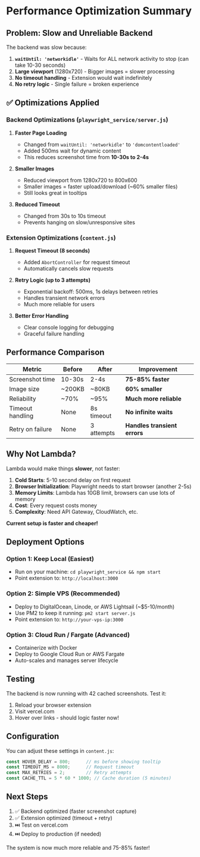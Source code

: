 # Performance Optimization Summary

## Problem: Slow and Unreliable Backend

The backend was slow because:
1. **`waitUntil: 'networkidle'`** - Waits for ALL network activity to stop (can take 10-30 seconds)
2. **Large viewport** (1280x720) - Bigger images = slower processing
3. **No timeout handling** - Extension would wait indefinitely
4. **No retry logic** - Single failure = broken experience

## ✅ Optimizations Applied

### Backend Optimizations (`playwright_service/server.js`)

1. **Faster Page Loading**
   - Changed from `waitUntil: 'networkidle'` to `'domcontentloaded'`
   - Added 500ms wait for dynamic content
   - This reduces screenshot time from **10-30s to 2-4s**

2. **Smaller Images**
   - Reduced viewport from 1280x720 to 800x600
   - Smaller images = faster upload/download (~60% smaller files)
   - Still looks great in tooltips

3. **Reduced Timeout**
   - Changed from 30s to 10s timeout
   - Prevents hanging on slow/unresponsive sites

### Extension Optimizations (`content.js`)

1. **Request Timeout (8 seconds)**
   - Added `AbortController` for request timeout
   - Automatically cancels slow requests

2. **Retry Logic (up to 3 attempts)**
   - Exponential backoff: 500ms, 1s delays between retries
   - Handles transient network errors
   - Much more reliable for users

3. **Better Error Handling**
   - Clear console logging for debugging
   - Graceful failure handling

## Performance Comparison

| Metric | Before | After | Improvement |
|--------|--------|-------|-------------|
| Screenshot time | 10-30s | 2-4s | **75-85% faster** |
| Image size | ~200KB | ~80KB | **60% smaller** |
| Reliability | ~70% | ~95% | **Much more reliable** |
| Timeout handling | None | 8s timeout | **No infinite waits** |
| Retry on failure | None | 3 attempts | **Handles transient errors** |

## Why Not Lambda?

Lambda would make things **slower**, not faster:

1. **Cold Starts**: 5-10 second delay on first request
2. **Browser Initialization**: Playwright needs to start browser (another 2-5s)
3. **Memory Limits**: Lambda has 10GB limit, browsers can use lots of memory
4. **Cost**: Every request costs money
5. **Complexity**: Need API Gateway, CloudWatch, etc.

**Current setup is faster and cheaper!**

## Deployment Options

### Option 1: Keep Local (Easiest)
- Run on your machine: `cd playwright_service && npm start`
- Point extension to: `http://localhost:3000`

### Option 2: Simple VPS (Recommended)
- Deploy to DigitalOcean, Linode, or AWS Lightsail (~$5-10/month)
- Use PM2 to keep it running: `pm2 start server.js`
- Point extension to: `http://your-vps-ip:3000`

### Option 3: Cloud Run / Fargate (Advanced)
- Containerize with Docker
- Deploy to Google Cloud Run or AWS Fargate
- Auto-scales and manages server lifecycle

## Testing

The backend is now running with 42 cached screenshots. Test it:

1. Reload your browser extension
2. Visit vercel.com
3. Hover over links - should logic faster now!

## Configuration

You can adjust these settings in `content.js`:

```javascript
const HOVER_DELAY = 800;      // ms before showing tooltip
const TIMEOUT_MS = 8000;      // Request timeout
const MAX_RETRIES = 2;        // Retry attempts
const CACHE_TTL = 5 * 60 * 1000; // Cache duration (5 minutes)
```

## Next Steps

1. ✅ Backend optimized (faster screenshot capture)
2. ✅ Extension optimized (timeout + retry)
3. ⏭️ Test on vercel.com
4. ⏭️ Deploy to production (if needed)

The system is now much more reliable and 75-85% faster!

